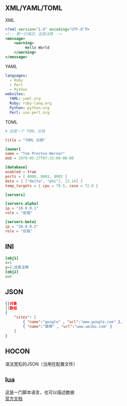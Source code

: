 ## XML/YAML/TOML
XML
```xml
<?xml version="1.0" encoding="UTF-8"?>
<!-- 第一行描述，这是注释 -->
<message>
    <warning>
         Hello World
    </warning>
</message>
```
YAML
```yaml
languages:
  - Ruby
  - Perl
  - Python 
websites:
  YAML: yaml.org 
  Ruby: ruby-lang.org 
  Python: python.org 
  Perl: use.perl.org
```
TOML
```toml
# 这是一个 TOML 文档

title = "TOML 示例"

[owner]
name = "Tom Preston-Werner"
dob = 1979-05-27T07:32:00-08:00

[database]
enabled = true
ports = [ 8000, 8001, 8002 ]
data = [ ["delta", "phi"], [3.14] ]
temp_targets = { cpu = 79.5, case = 72.0 }

[servers]

[servers.alpha]
ip = "10.0.0.1"
role = "前端"

[servers.beta]
ip = "10.0.0.2"
role = "后端"
```
## INI
```ini
[obj1]
x=1
y=2;这是注释
[obj2]
x=6
```
## JSON
```json
{}对象
[]数组
{
    "sites": [
        { "name":"google" , "url":"www.google.com" }, 
        { "name":"微博" , "url":"www.weibo.com" }
    ]
}
```
## HOCON
语法宽松的JSON（当用在配置文件）
## lua
这是一门脚本语言，也可以描述数据  
[官方文档](https://atom-l.github.io/lua5.4-manual-zh/1.html)
